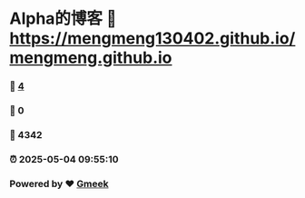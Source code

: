# Alpha的博客 :link: https://mengmeng130402.github.io/mengmeng.github.io 
### :page_facing_up: [4](https://mengmeng130402.github.io/mengmeng.github.io/tag.html) 
### :speech_balloon: 0 
### :hibiscus: 4342 
### :alarm_clock: 2025-05-04 09:55:10 
### Powered by :heart: [Gmeek](https://github.com/Meekdai/Gmeek)
